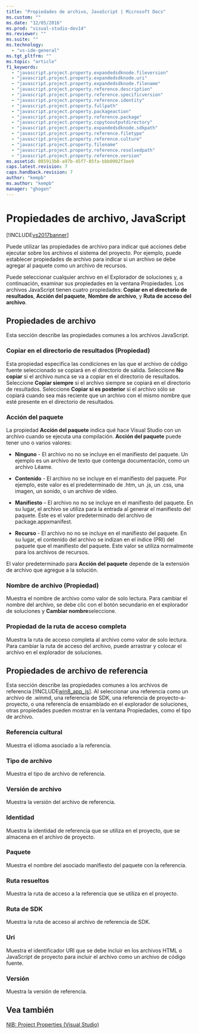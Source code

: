 ```yaml
---
title: "Propiedades de archivo, JavaScript | Microsoft Docs"
ms.custom: ""
ms.date: "12/05/2016"
ms.prod: "visual-studio-dev14"
ms.reviewer: ""
ms.suite: ""
ms.technology: 
  - "vs-ide-general"
ms.tgt_pltfrm: ""
ms.topic: "article"
f1_keywords: 
  - "javascript.project.property.expandedsdknode.fileversion"
  - "javascript.project.property.expandedsdknode.uri"
  - "javascript.project.property.expandedsdknode.filename"
  - "javascript.project.property.reference.description"
  - "javascript.project.property.reference.specificversion"
  - "javascript.project.property.reference.identity"
  - "javascript.project.property.fullpath"
  - "javascript.project.property.packageaction"
  - "javascript.project.property.reference.package"
  - "javascript.project.property.copytooutputdirectory"
  - "javascript.project.property.expandedsdknode.sdkpath"
  - "javascript.project.property.reference.filetype"
  - "javascript.project.property.reference.culture"
  - "javascript.project.property.filename"
  - "javascript.project.property.reference.resolvedpath"
  - "javascript.project.property.reference.version"
ms.assetid: 085913b8-a97b-45f7-85fa-bbb0902f3ee9
caps.latest.revision: 7
caps.handback.revision: 7
author: "kempb"
ms.author: "kempb"
manager: "ghogen"
---
```

# Propiedades de archivo, JavaScript
[!INCLUDE[vs2017banner](../../code-quality/includes/vs2017banner.md)]

Puede utilizar las propiedades de archivo para indicar qué acciones debe ejecutar sobre los archivos el sistema del proyecto.  Por ejemplo, puede establecer propiedades de archivo para indicar si un archivo se debe agregar al paquete como un archivo de recursos.  
  
 Puede seleccionar cualquier archivo en el Explorador de soluciones y, a continuación, examinar sus propiedades en la ventana Propiedades.  Los archivos JavaScript tienen cuatro propiedades: **Copiar en el directorio de resultados**, **Acción del paquete**, **Nombre de archivo**, y **Ruta de acceso del archivo**.  
  
## Propiedades de archivo  
 Esta sección describe las propiedades comunes a los archivos JavaScript.  
  
### Copiar en el directorio de resultados \(Propiedad\)  
 Esta propiedad especifica las condiciones en las que el archivo de código fuente seleccionado se copiará en el directorio de salida.  Seleccione **No copiar** si el archivo nunca se va a copiar en el directorio de resultados.  Seleccione **Copiar siempre** si el archivo siempre se copiará en el directorio de resultados.  Seleccione **Copiar si es posterior** si el archivo sólo se copiará cuando sea más reciente que un archivo con el mismo nombre que esté presente en el directorio de resultados.  
  
### Acción del paquete  
 La propiedad **Acción del paquete** indica qué hace Visual Studio con un archivo cuando se ejecuta una compilación.  **Acción del paquete** puede tener uno o varios valores:  
  
-   **Ninguno** \- El archivo no no se incluye en el manifiesto del paquete.  Un ejemplo es un archivo de texto que contenga documentación, como un archivo Léame.  
  
-   **Contenido** \- El archivo no se incluye en el manifiesto del paquete.  Por ejemplo, este valor es el predeterminado de .htm, un .js, un .css, una imagen, un sonido, o un archivo de vídeo.  
  
-   **Manifiesto** – El archivo no no se incluye en el manifiesto del paquete.  En su lugar, el archivo se utiliza para la entrada al generar el manifiesto del paquete.  Éste es el valor predeterminado del archivo de package.appxmanifest.  
  
-   **Recurso** \- El archivo no no se incluye en el manifiesto del paquete.  En su lugar, el contenido del archivo se indizan en el índice \(PRI\) del paquete que el manifiesto del paquete.  Este valor se utiliza normalmente para los archivos de recursos.  
  
 El valor predeterminado para **Acción del paquete** depende de la extensión de archivo que agregue a la solución.  
  
### Nombre de archivo \(Propiedad\)  
 Muestra el nombre de archivo como valor de solo lectura.  Para cambiar el nombre del archivo, se debe clic con el botón secundario en el explorador de soluciones y **Cambiar nombre**seleccione.  
  
### Propiedad de la ruta de acceso completa  
 Muestra la ruta de acceso completa al archivo como valor de solo lectura.  Para cambiar la ruta de acceso del archivo, puede arrastrar y colocar el archivo en el explorador de soluciones.  
  
## Propiedades de archivo de referencia  
 Esta sección describe las propiedades comunes a los archivos de referencia [!INCLUDE[win8_app_js](../../ide/reference/includes/win8_app_js_md.md)].  Al seleccionar una referencia como un archivo de .winmd, una referencia de SDK, una referencia de proyecto\-a\- proyecto, o una referencia de ensamblado en el explorador de soluciones, otras propiedades pueden mostrar en la ventana Propiedades, como el tipo de archivo.  
  
### Referencia cultural  
 Muestra el idioma asociado a la referencia.  
  
### Tipo de archivo  
 Muestra el tipo de archivo de referencia.  
  
### Versión de archivo  
 Muestra la versión del archivo de referencia.  
  
### Identidad  
 Muestra la identidad de referencia que se utiliza en el proyecto, que se almacena en el archivo de proyecto.  
  
### Paquete  
 Muestra el nombre del asociado manifiesto del paquete con la referencia.  
  
### Ruta resueltos  
 Muestra la ruta de acceso a la referencia que se utiliza en el proyecto.  
  
### Ruta de SDK  
 Muestra la ruta de acceso al archivo de referencia de SDK.  
  
### Uri  
 Muestra el identificador URI que se debe incluir en los archivos HTML o JavaScript de proyecto para incluir el archivo como un archivo de código fuente.  
  
### Versión  
 Muestra la versión de referencia.  
  
## Vea también  
 [NIB: Project Properties \(Visual Studio\)](http://msdn.microsoft.com/es-es/eb4c97ed-f667-4850-98d0-6e2a4d21bbca)